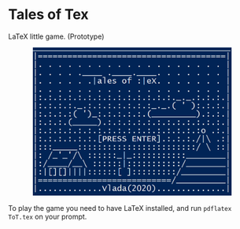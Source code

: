 # Tales of Tex
 LaTeX little game. (Prototype)
 
 <p align="center">
<img src="https://raw.githubusercontent.com/toborochi/Tales-of-Tex/master/screenshot.png" height="300px" />
</p>

To play the game you need to have LaTeX installed, and run ```pdflatex ToT.tex``` on your prompt.
